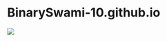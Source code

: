 # BinarySwami-10.github.io

[![](https://mermaid.ink/img/eyJjb2RlIjoiZmxvd2NoYXJ0IExSXG4gICAgXG4gICAgUltcIkdpdENyb24gUmVwb3NpdG9yeVwiXSBvPT0gY2xvbmUgPT1vIEFbKEFXUyBFQzIgSW5zdGFuY2UgZmE6ZmEtc2VydmVyKV07XG4gICAgc3ViZ3JhcGggU1RFUCAxXG4gICAgICAgIGRpcmVjdGlvbiBMUlxuICAgICAgICBhYWEgPT0-IENhdCAgLS0-ICBkXG4gICAgZW5kXG4gICAgQSAtLSBSdW4gU2NyaXB0IGluc3RhbGwgZ2l0Y3JvbiAtLT4gQlxuXG4gICAgXG4iLCJtZXJtYWlkIjp7InRoZW1lIjoiZGVmYXVsdCJ9LCJ1cGRhdGVFZGl0b3IiOmZhbHNlLCJhdXRvU3luYyI6dHJ1ZSwidXBkYXRlRGlhZ3JhbSI6ZmFsc2V9)](https://mermaid.live/edit/#eyJjb2RlIjoiZmxvd2NoYXJ0IExSXG4gICAgXG4gICAgUltcIkdpdENyb24gUmVwb3NpdG9yeVwiXSBvPT0gY2xvbmUgPT1vIEFbKEFXUyBFQzIgSW5zdGFuY2UgZmE6ZmEtc2VydmVyKV07XG4gICAgc3ViZ3JhcGggU1RFUCAxXG4gICAgICAgIGRpcmVjdGlvbiBMUlxuICAgICAgICBhYWEgPT0-IENhdCAgLS0-ICBkXG4gICAgZW5kXG4gICAgQSAtLSBSdW4gU2NyaXB0IGluc3RhbGwgZ2l0Y3JvbiAtLT4gQlxuXG4gICAgXG4iLCJtZXJtYWlkIjoie1xuICBcInRoZW1lXCI6IFwiZGVmYXVsdFwiXG59IiwidXBkYXRlRWRpdG9yIjpmYWxzZSwiYXV0b1N5bmMiOnRydWUsInVwZGF0ZURpYWdyYW0iOmZhbHNlfQ)
